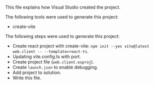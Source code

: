 This file explains how Visual Studio created the project.

The following tools were used to generate this project:
- create-vite

The following steps were used to generate this project:
- Create react project with create-vite: `npm init --yes vite@latest web.client -- --template=react-ts`.
- Updating vite.config.ts with port.
- Create project file (`web.client.esproj`).
- Create `launch.json` to enable debugging.
- Add project to solution.
- Write this file.
